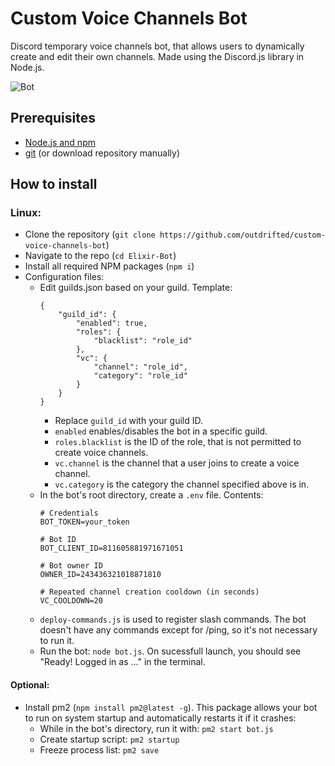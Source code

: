 # Custom Voice Channels Bot
Discord temporary voice channels bot, that allows users to dynamically create and edit their own channels. Made using the Discord.js library in Node.js.

![Bot](https://i.imgur.com/Mhorgh2.gif)

## Prerequisites
* [Node.js and npm](https://nodejs.org/en)
* [git](https://git-scm.com/downloads) (or download repository manually)

## How to install
### Linux:
* Clone the repository (``git clone https://github.com/outdrifted/custom-voice-channels-bot``)
* Navigate to the repo (``cd Elixir-Bot``)
* Install all required NPM packages (``npm i``)
* Configuration files:
    * Edit guilds.json based on your guild. Template:
        ```
        {
            "guild_id": {
                "enabled": true,
                "roles": {
                    "blacklist": "role_id"
                },
                "vc": {
                    "channel": "role_id",
                    "category": "role_id"
                }
            }
        }
        ```
        * Replace `guild_id` with your guild ID.
        * `enabled` enables/disables the bot in a specific guild.
        * `roles.blacklist` is the ID of the role, that is not permitted to create voice channels.
        * `vc.channel` is the channel that a user joins to create a voice channel.
        * `vc.category` is the category the channel specified above is in.
    * In the bot's root directory, create a `.env` file. Contents:
        ```
        # Credentials
        BOT_TOKEN=your_token

        # Bot ID
        BOT_CLIENT_ID=811605881971671051

        # Bot owner ID
        OWNER_ID=243436321018871810

        # Repeated channel creation cooldown (in seconds)
        VC_COOLDOWN=20
        ```
    * `deploy-commands.js` is used to register slash commands. The bot doesn't have any commands except for /ping, so it's not necessary to run it.
    * Run the bot: ``node bot.js``. On sucessfull launch, you should see "Ready! Logged in as ..." in the terminal.
#### Optional:
* Install pm2 (``npm install pm2@latest -g``). This package allows your bot to run on system startup and automatically restarts it if it crashes:
    * While in the bot's directory, run it with: ``pm2 start bot.js``
    * Create startup script: ``pm2 startup``
    * Freeze process list: ``pm2 save``
